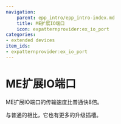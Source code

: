 ```yaml
---
navigation:
    parent: epp_intro/epp_intro-index.md
    title: ME扩展IO端口
    icon: expatternprovider:ex_io_port
categories:
- extended devices
item_ids:
- expatternprovider:ex_io_port
---
```


# ME扩展IO端口

<Row gap="20">
<BlockImage id="expatternprovider:ex_io_port" p:powered="true" scale="8"></BlockImage>
</Row>

ME扩展IO端口的传输速度比普通<ItemLink id="ae2:io_port" />快8倍。

与普通的相比，它也有更多的升级插槽。